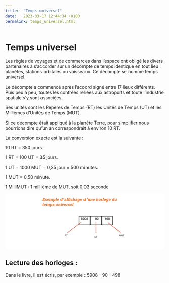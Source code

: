 ```yaml
---
title:  "Temps universel"
date:   2023-03-17 12:44:34 +0100
permalink: temps_universel.html
---
```

# Temps universel

Les règles de voyages et de commerces dans l’espace ont obligé les divers partenaires à s’accorder sur un décompte de temps identique en tout lieu : planètes, stations orbitales ou vaisseaux.
Ce décompte se nomme temps universel.


Le décompte a commencé après l’accord signé entre 17 lieux différents.
Puis peu à peu, toutes les contrées reliées aux astroports et toute l’industrie spatiale s’y sont associées.


Ses unités sont les Repères de Temps (RT) les Unités de Temps (UT) et les Millièmes d’Unités de Temps (MUT).


Si ce décompte était appliqué à la planète Terre, pour simplifier nous pourrions dire qu’un an correspondrait à environ 10 RT.


La conversion exacte est la suivante :


10 RT = 350 jours.

1 RT = 100 UT = 35 jours.

1 UT = 1000 MUT = 0,35 jour = 500 minutes.

1 MUT = 0,50 minute.

1 MilliMUT : 1 millième de MUT, soit 0,03 seconde

![Exemple affichage](assets/IMG_1696.jpeg)

## Lecture des horloges :
Dans le livre, il est écris, par exemple : 5908 - 90 - 498

